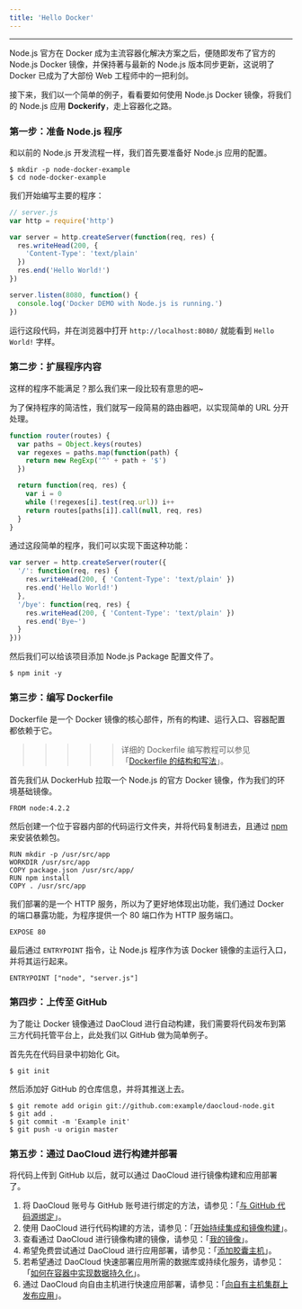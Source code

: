 ```yaml
---
title: 'Hello Docker'
---
```


---
Node.js 官方在 Docker 成为主流容器化解决方案之后，便随即发布了官方的 Node.js Docker 镜像，并保持著与最新的 Node.js 版本同步更新，这说明了 Docker 已成为了大部份 Web 工程师中的一把利剑。

接下来，我们以一个简单的例子，看看要如何使用 Node.js Docker 镜像，将我们的 Node.js 应用 **Dockerify**，走上容器化之路。

### 第一步：准备 Node.js 程序

和以前的 Node.js 开发流程一样，我们首先要准备好 Node.js 应用的配置。

``` shell
$ mkdir -p node-docker-example
$ cd node-docker-example
```

我们开始编写主要的程序：

``` javascript
// server.js
var http = require('http')

var server = http.createServer(function(req, res) {
  res.writeHead(200, {
    'Content-Type': 'text/plain'
  })
  res.end('Hello World!')
})

server.listen(8080, function() {
  console.log('Docker DEMO with Node.js is running.')
})
```

运行这段代码，并在浏览器中打开 `http://localhost:8080/` 就能看到 `Hello World!` 字样。

### 第二步：扩展程序内容

这样的程序不能满足？那么我们来一段比较有意思的吧~

为了保持程序的简洁性，我们就写一段简易的路由器吧，以实现简单的 URL 分开处理。

``` javascript
function router(routes) {
  var paths = Object.keys(routes)
  var regexes = paths.map(function(path) {
    return new RegExp('^' + path + '$')
  })

  return function(req, res) {
    var i = 0
    while (!regexes[i].test(req.url)) i++
    return routes[paths[i]].call(null, req, res)
  }
}
```

通过这段简单的程序，我们可以实现下面这种功能：

``` javascript
var server = http.createServer(router({
  '/': function(req, res) {
    res.writeHead(200, { 'Content-Type': 'text/plain' })
    res.end('Hello World!')
  },
  '/bye': function(req, res) {
    res.writeHead(200, { 'Content-Type': 'text/plain' })
    res.end('Bye~')
  }
}))
```

然后我们可以给该项目添加 Node.js Package 配置文件了。

``` shell
$ npm init -y
```

### 第三步：编写 Dockerfile

Dockerfile 是一个 Docker 镜像的核心部件，所有的构建、运行入口、容器配置都依赖于它。

>>>>> 详细的 Dockerfile 编写教程可以参见「[Dockerfile 的结构和写法](http://docs.daocloud.io/ci-image-build/dockerfile)」。

首先我们从 DockerHub 拉取一个 Node.js 的官方 Docker 镜像，作为我们的环境基础镜像。

``` 
FROM node:4.2.2
```

然后创建一个位于容器内部的代码运行文件夹，并将代码复制进去，且通过 [npm](http://npmjs.com) 来安装依赖包。

``` 
RUN mkdir -p /usr/src/app
WORKDIR /usr/src/app
COPY package.json /usr/src/app/
RUN npm install
COPY . /usr/src/app
```

我们部署的是一个 HTTP 服务，所以为了更好地体现出功能，我们通过 Docker 的端口暴露功能，为程序提供一个 80 端口作为 HTTP 服务端口。

``` 
EXPOSE 80
```

最后通过 `ENTRYPOINT` 指令，让 Node.js 程序作为该 Docker 镜像的主运行入口，并将其运行起来。

``` 
ENTRYPOINT ["node", "server.js"]
```

### 第四步：上传至 GitHub

为了能让 Docker 镜像通过 DaoCloud 进行自动构建，我们需要将代码发布到第三方代码托管平台上，此处我们以 GitHub 做为简单例子。

首先先在代码目录中初始化 Git。

``` shell
$ git init
```

然后添加好 GitHub 的仓库信息，并将其推送上去。

``` shell
$ git remote add origin git://github.com:example/daocloud-node.git
$ git add .
$ git commit -m 'Example init'
$ git push -u origin master
```

### 第五步：通过 DaoCloud 进行构建并部署

将代码上传到 GitHub 以后，就可以通过 DaoCloud 进行镜像构建和应用部署了。

1. 将 DaoCloud 账号与 GitHub 账号进行绑定的方法，请参见：「[与 GitHub 代码源绑定](http://docs.daocloud.io/ci-on-daocloud/github)」。
2. 使用 DaoCloud 进行代码构建的方法，请参见：「[开始持续集成和镜像构建](http://docs.daocloud.io/ci-image-build/start-ci-and-build)」。
3. 查看通过 DaoCloud 进行镜像构建的镜像，请参见：「[我的镜像](http://docs.daocloud.io/daocloud-registry/pull-push)」。
4. 希望免费尝试通过 DaoCloud 进行应用部署，请参见：「[添加胶囊主机](http://docs.daocloud.io/cluster-mgmt/add-cell-node)」。
5. 若希望通过 DaoCloud 快速部署应用所需的数据库或持续化服务，请参见：「[如何在容器中实现数据持久化](http://docs.daocloud.io/daocloud-services/save-data-in-container)」。
6. 通过 DaoCloud 向自由主机进行快速应用部署，请参见：「[向自有主机集群上发布应用](http://docs.daocloud.io/app-deploy-mgmt/deploy-to-cluster)」。
